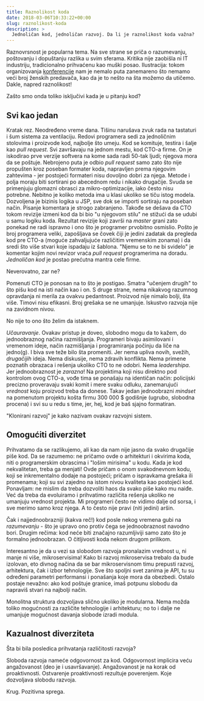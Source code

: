 ```yaml
---
title: Raznolikost koda
date: 2018-03-06T10:33:22+00:00
slug: raznolikost-koda
description: >
  Jednoličan kod, jednoličan razvoj. Da li je raznolikost koda važna?
---
```


Raznovrsnost je popularna tema. Na sve strane se priča o razumevanju, poštovanju i dopuštanju razlika u svim sferama. Kritika nije zaobišla ni IT industriju, tradicionalno prihvaćenu kao muški posao. Ilustracija: tokom organizovanja [konferencije](http://heapcon.io) nam je nemalo puta zanemareno što nemamo veći broj ženskih predavača, kao da je to nešto na šta možemo da utičemo. Dakle, napred raznolikost!

Zašto smo onda toliko isključivi kada je u pitanju kod?

## Svi kao jedan

Kratak rez. Neodređeno vreme dana. Tišinu narušava zvuk rada na tastaturi i šum sistema za ventilaciju. Redovi programera sedi za jednoličnim stolovima i proizvode kod, najbolje što umeju. Kod se komituje, testira i šalje kao _pull request_. Svi završavaju na jednom mestu, kod CTO-a firme. On je iskodirao prve verzije softvera na kome sada radi 50-tak ljudi; njegova mora da se poštuje. Nebrojeno puta je odbio _pull request_ samo zato što nije propušten kroz poseban formater koda, napravljen prema njegovim zahtevima - jer postojeći formateri nisu dovoljno dobri za njega. Metode i polja moraju biti sortirani po abecednom redu i nikako drugačije. Svuda se primenjuju glomazni obrasci za mikro-optimizacije, iako često nisu potrebne. Nebitno je koliko metoda ima u klasi ukoliko se tiču istog modela. Dozvoljena je bizinis logika u JSP, sve dok se importi sortiraju na poseban način. Pisanje komentara je strogo zabranjeno. Takođe se dešava da CTO tokom revizije izmeni kod da bi bio "u njegovom stilu" ne stižući da se udubi u samu logiku koda. Rezultat revizije koji završi na _master_ grani zato ponekad ne radi ispravno i ono što je programer prvobitno osmislio. Pošto je broj programera veliki, zapošljava se čovek čiji je jedini zadatak da pregleda kod pre CTO-a (moguće zahvaljujuće različitim vremenskim zonama) i da sredi što više stvari koje ispadaju iz šablona. "Njemu se to ne bi svidelo" je komentar kojim novi revizor vraća _pull request_ programerima na doradu. _Jednoličan kod_ je postao prećutna mantra cele firme.

Neverovatno, zar ne?

Pomenuti CTO je ponosan na to što je postigao. Smatra "učenjem drugih" to što pišu kod na isti način kao i on. S druge strane, nema nikakvog razumnog opravdanja ni merila za ovakvu pedantnost. Proizvod nije nimalo bolji, šta više. Timovi nisu efikasni. Broj grešaka se ne umanjuje. Iskustvo razvoja nije na zavidnom nivou.

No nije to ono što želim da istaknem.

_Učauravanje_. Ovakav pristup je doveo, slobodno mogu da to kažem, do jednoobraznog načina razmišljanja. Programeri bivaju asimilovani i vremenom ideje, način razmišljanja i programiranja počinju da liče na jedno(g). I biva sve teže bilo šta promeniti. Jer nema upliva novih, svežih, _drugačijih_ ideja. Nema diskusije, nema zdravih konflikta. Nema primene poznatih obrazaca i rešenja ukoliko CTO to ne odobri. Nema _leadershipa_. Jer jednoobraznost je _zarazna_! Na projektima koji nisu direktno pod kontrolom ovog CTO-a, vođe tima se ponašaju na identičan način: policijski precizno proveravaju svaki komit i mere svaku odluku, zanemarujući _vrednost_ koju proizvod treba da donese. Takav jedan jednoobrazni _mindset_ na pomenutom projektu košta firmu 300 000 $ godišnje (ugrubo, slobodna procena) i svi su u redu s time, jer, hej, kod je baš sjajno formatiran.

"Klonirani razvoj" je kako nazivam ovakav razvojni sistem.

## Omogućiti diverzitet

Prihvatamo da se razlikujemo, ali kao da nam nije jasno da svako drugačije piše kod. Da se razumemo: ne pričamo ovde o arhitekturi i okvirima koda, niti o programerskim obrascima i "lošim mirisima" u kodu. Kada je kod nekvalitetan, treba ga menjati! Ovde pričam o onom svakodnevnom kodu, koji se inkrementalno dodaje na postojeći; pričam o ispravkama grešaka ili promenama; koji su svi zajedno na istom nivou kvaliteta kao postojeći kod. Ponavljam: ne mislim da treba dozvoliti haos da svako piše kako mu naiđe. Već da treba da evoluiramo i prihvatimo različita rešenja ukoliko ne umanjuju vrednost projekta. Mi programeri često ne vidimo dalje od sorsa, i sve merimo samo kroz njega. A to često nije pravi (niti jedini) aršin.

Čak i najjednoobrazniji (kakva reč!) kod posle nekog vremena gubi na _razumevanju_ - što je upravo ono protiv čega se jednoobraznost navodno bori. Drugim rečima: kod neće biti značajno razumljiviji samo zato što je formalno jednoobrazan. O čitljivosti koda nekom drugom prilikom.

Interesantno je da u vezi sa slobodom razvoja pronalazim vrednost u, ni manje ni više, mikroservisima! Kako bi razvoj mikroservisa trebalo da bude izolovan, eto divnog načina da se bar mikroservisnom timu prepusti razvoj, arhitektura, čak i izbor tehnologije. Sve što spoljni svet zanima je API, tu su određeni parametri performansi i ponašanja koje mora da obezbedi. Ostalo postaje nevažno: ako kod poštuje granice, imaš potpunu slobodu da napraviš stvari na najbolji način.

Monolitna struktura dozvoljava slično ukoliko je modularna. Nema možda toliko mogućnosti za različite tehnologije i arhitekturu; no to i dalje ne umanjuje mogućnost davanja slobode izradi modula.

## Kazualnost diverziteta

Šta bi bila posledica prihvatanja različitosti razvoja?

Sloboda razvoja nameće odgovornost za kod. Odgovornost implicira veću angažovanost (deo je i usavršavanje). Angažovanost je na korak od proaktivnosti. Ostvarenje proaktivnosti rezultuje poverenjem. Koje dozvoljava slobodu razvoja.

Krug. Pozitivna sprega.
